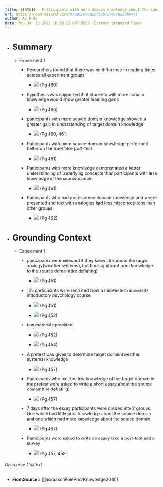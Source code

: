 ```yaml
---
title: [[EVD]] - Participants with more domain knowledge about the source domain performed better on all assessments and were observed to have fewer misconceptions when they were presented with analogies in their learning text. - [[@braaschRolePriorKnowledge2010]]
url: https://roamresearch.com/#/app/megacoglab/page/n85pbKWjj
author: AJ Rudd
date: Thu Jan 13 2022 10:06:23 GMT-0500 (Eastern Standard Time)
---
```


- # Summary

    - Experiment 1

        - Researchers found that there was no difference in reading times across all experiment groups

            - ![](https://firebasestorage.googleapis.com/v0/b/firescript-577a2.appspot.com/o/imgs%2Fapp%2Fmegacoglab%2FENIj4b_427.png?alt=media&token=30a172c2-0544-4dab-97fd-87fce43acb42) (Pg 460)

        - hypothesis was supported that students with more domain knowledge would show greater learning gains

            - ![](https://firebasestorage.googleapis.com/v0/b/firescript-577a2.appspot.com/o/imgs%2Fapp%2Fmegacoglab%2FS3IzxnCYJe.png?alt=media&token=e85ac364-1931-462d-8584-c1afab1d8c53) (Pg 460)

        - participants with more source domain knowledge showed a greater gain in  understanding of target domain knowledge

            - ![](https://firebasestorage.googleapis.com/v0/b/firescript-577a2.appspot.com/o/imgs%2Fapp%2Fmegacoglab%2FP67REgXSVw.png?alt=media&token=b61a2ffb-b68b-40c6-bf12-953aca9621c2) (Pg 460, 461)

        - Participants with more source domain knowledge performed better on the true/false post-test

            - ![](https://firebasestorage.googleapis.com/v0/b/firescript-577a2.appspot.com/o/imgs%2Fapp%2Fmegacoglab%2FGSCUVGTQdm.png?alt=media&token=849828c4-828a-441f-90df-082b8bcd5f53) (Pg 461)

        - Participants with more knowledge demonstrated a better understanding of underlying concepts than participants with less knowledge of the source domain

            - ![](https://firebasestorage.googleapis.com/v0/b/firescript-577a2.appspot.com/o/imgs%2Fapp%2Fmegacoglab%2FrSlQDE384k.png?alt=media&token=239d76c5-337d-4a61-ad6b-a7624bf07444) (Pg 461)

        - Participants who had more source domain knowledge and where presented and text with analogies had less misconceptions than other groups

            - ![](https://firebasestorage.googleapis.com/v0/b/firescript-577a2.appspot.com/o/imgs%2Fapp%2Fmegacoglab%2FSoZlhAUzTL.png?alt=media&token=0a6789d1-4dab-40e3-9608-8df7f0bf5035) (Pg 462)
- # Grounding Context

    - Experiment 1

        - participants were selected if they knew little about the target analogy(weather systems), but had significant prior knowledge to the source domain(tire deflating)

            - ![](https://firebasestorage.googleapis.com/v0/b/firescript-577a2.appspot.com/o/imgs%2Fapp%2Fmegacoglab%2FqKLdhNpouE.png?alt=media&token=720601a8-9d2d-4fc7-8ebf-0b167dfa90f2) (Pg 451)

        - 106 participants were recruited from a midwestern university introductory psychology course

            - ![](https://firebasestorage.googleapis.com/v0/b/firescript-577a2.appspot.com/o/imgs%2Fapp%2Fmegacoglab%2FsqZX_Pczai.png?alt=media&token=923b0e7c-9d2a-4713-9de0-762355b56eb2) (Pg 451)

            - ![](https://firebasestorage.googleapis.com/v0/b/firescript-577a2.appspot.com/o/imgs%2Fapp%2Fmegacoglab%2FI60fzSqFk4.png?alt=media&token=2742b716-3903-47b1-88a6-47aac910942d) (Pg 452)

        - text materials provided

            - ![](https://firebasestorage.googleapis.com/v0/b/firescript-577a2.appspot.com/o/imgs%2Fapp%2Fmegacoglab%2FPixxBXQVqn.png?alt=media&token=a77bf908-0548-4b05-a564-937bd8849441) (Pg 452)

            - ![](https://firebasestorage.googleapis.com/v0/b/firescript-577a2.appspot.com/o/imgs%2Fapp%2Fmegacoglab%2FHC8Xfh-Pgk.png?alt=media&token=2bd3cc49-163f-42c3-892f-5f599e83059a) (Pg 454)

        - A pretest was given to determine target domain(weather systems) knowledge

            - ![](https://firebasestorage.googleapis.com/v0/b/firescript-577a2.appspot.com/o/imgs%2Fapp%2Fmegacoglab%2F2-yrWP3l0n.png?alt=media&token=377c4fe8-3486-4990-a97d-0beceb003970) (Pg 457)

        - Participants who met the low knowledge of the target domain in the pretest were asked to write a short essay about the source domain(tire deflating)

            - ![](https://firebasestorage.googleapis.com/v0/b/firescript-577a2.appspot.com/o/imgs%2Fapp%2Fmegacoglab%2FIreLJxn1ni.png?alt=media&token=cea99c74-79d1-4d53-a939-02dd730d9238)  (Pg 457)

        - 7 days after the essay participants were divided into 2 groups. One which had little prior knowledge about the source domain and one which had more knowledge about the source domain.

            - ![](https://firebasestorage.googleapis.com/v0/b/firescript-577a2.appspot.com/o/imgs%2Fapp%2Fmegacoglab%2FY1HI7t3rvb.png?alt=media&token=99c0c612-922b-4e74-9df7-145e0faa8852) (Pg 457)

        - Participants were asked to write an essay take a post-test and a survey

            - ![](https://firebasestorage.googleapis.com/v0/b/firescript-577a2.appspot.com/o/imgs%2Fapp%2Fmegacoglab%2Fa9r0fE7vO-.png?alt=media&token=0a62c6fa-074a-4146-b8a4-18633f3dd9ae) (Pg 457, 458)

###### Discourse Context

- **FromSource::** [[@braaschRolePriorKnowledge2010]]
